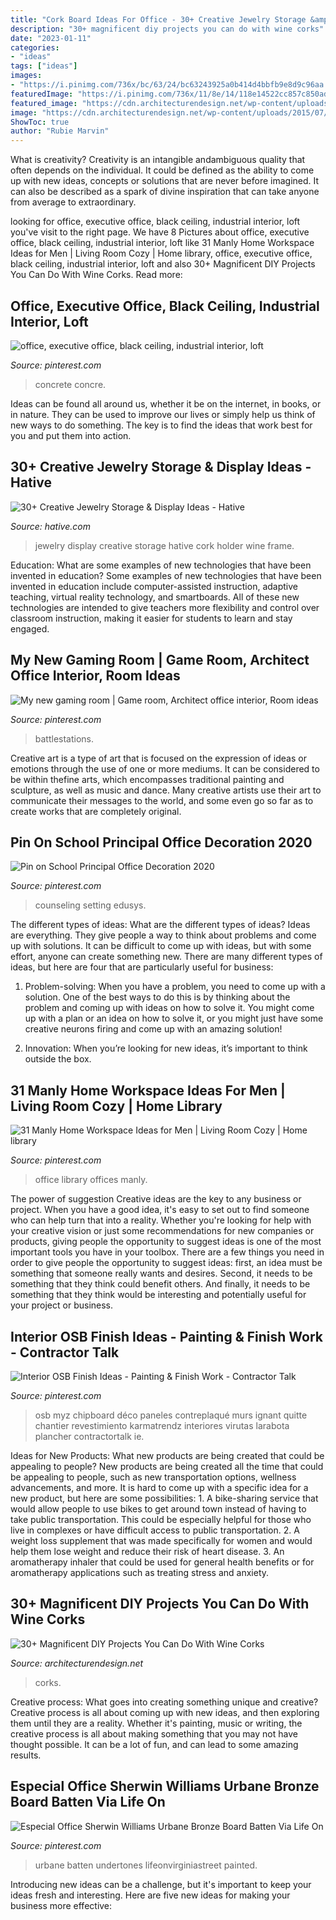 ```yaml
---
title: "Cork Board Ideas For Office - 30+ Creative Jewelry Storage &amp; Display Ideas"
description: "30+ magnificent diy projects you can do with wine corks"
date: "2023-01-11"
categories:
- "ideas"
tags: ["ideas"]
images:
- "https://i.pinimg.com/736x/bc/63/24/bc63243925a0b414d4bbfb9e8d9c96aa.jpg"
featuredImage: "https://i.pinimg.com/736x/11/8e/14/118e14522cc857c850adaad9648b9d70.jpg"
featured_image: "https://cdn.architecturendesign.net/wp-content/uploads/2015/07/AD-DIY-Projects-You-Can-Do-With-Corks-16.jpg"
image: "https://cdn.architecturendesign.net/wp-content/uploads/2015/07/AD-DIY-Projects-You-Can-Do-With-Corks-16.jpg"
ShowToc: true
author: "Rubie Marvin"
---
```



What is creativity?
Creativity is an intangible andambiguous quality that often depends on the individual. It could be defined as the ability to come up with new ideas, concepts or solutions that are never before imagined. It can also be described as a spark of divine inspiration that can take anyone from average to extraordinary.

	

		
looking for office, executive office, black ceiling, industrial interior, loft you've visit to the right page. We have 8 Pictures about office, executive office, black ceiling, industrial interior, loft like 31 Manly Home Workspace Ideas for Men | Living Room Cozy | Home library, office, executive office, black ceiling, industrial interior, loft and also 30+ Magnificent DIY Projects You Can Do With Wine Corks. Read more:
		
    
## Office, Executive Office, Black Ceiling, Industrial Interior, Loft

<img loading=lazy src="https://i.pinimg.com/736x/11/8e/14/118e14522cc857c850adaad9648b9d70.jpg" onerror="this.onerror=null;this.src='https://tse1.mm.bing.net/th?id=OIP.i70M3wNfZI70-VXZZBxIzwHaIc&amp;pid=15.1';" alt="office, executive office, black ceiling, industrial interior, loft">

_Source: pinterest.com_

>concrete concre. 

	

Ideas can be found all around us, whether it be on the internet, in books, or in nature. They can be used to improve our lives or simply help us think of new ways to do something. The key is to find the ideas that work best for you and put them into action.

    
## 30+ Creative Jewelry Storage &amp; Display Ideas - Hative

<img loading=lazy src="http://hative.com/wp-content/uploads/2015/01/jewelry-storage-display-ideas/5-wine-cork-frame-jewelry-holder.jpg" onerror="this.onerror=null;this.src='https://tse4.mm.bing.net/th?id=OIP.sLmpQj9-TLO3KQi4RAH3AwHaLI&amp;pid=15.1';" alt="30+ Creative Jewelry Storage &amp; Display Ideas - Hative">

_Source: hative.com_

>jewelry display creative storage hative cork holder wine frame. 

	

Education: What are some examples of new technologies that have been invented in education?
Some examples of new technologies that have been invented in education include computer-assisted instruction, adaptive teaching, virtual reality technology, and smartboards. All of these new technologies are intended to give teachers more flexibility and control over classroom instruction, making it easier for students to learn and stay engaged.

    
## My New Gaming Room | Game Room, Architect Office Interior, Room Ideas

<img loading=lazy src="https://i.pinimg.com/736x/d5/8e/18/d58e18bfdc8cfdd649e37d76a6607add.jpg" onerror="this.onerror=null;this.src='https://tse4.mm.bing.net/th?id=OIP.tBK2I4lVylvTJdkMCo4taQHaJ3&amp;pid=15.1';" alt="My new gaming room | Game room, Architect office interior, Room ideas">

_Source: pinterest.com_

>battlestations. 

	

Creative art is a type of art that is focused on the expression of ideas or emotions through the use of one or more mediums. It can be considered to be within thefine arts, which encompasses traditional painting and sculpture, as well as music and dance. Many creative artists use their art to communicate their messages to the world, and some even go so far as to create works that are completely original.

    
## Pin On School Principal Office Decoration 2020

<img loading=lazy src="https://i.pinimg.com/736x/95/3e/cb/953ecbeea4ebcb38c4b9c6f34b50e1fe.jpg" onerror="this.onerror=null;this.src='https://tse3.mm.bing.net/th?id=OIP.E3-EHw10ByOqGh2kY9ocLQHaJ3&amp;pid=15.1';" alt="Pin on School Principal Office Decoration 2020">

_Source: pinterest.com_

>counseling setting edusys. 

	

The different types of ideas: What are the different types of ideas?
Ideas are everything. They give people a way to think about problems and come up with solutions. It can be difficult to come up with ideas, but with some effort, anyone can create something new. There are many different types of ideas, but here are four that are particularly useful for business:
1. Problem-solving: When you have a problem, you need to come up with a solution. One of the best ways to do this is by thinking about the problem and coming up with ideas on how to solve it. You might come up with a plan or an idea on how to solve it, or you might just have some creative neurons firing and come up with an amazing solution!

2. Innovation: When you’re looking for new ideas, it’s important to think outside the box.

    
## 31 Manly Home Workspace Ideas For Men | Living Room Cozy | Home Library

<img loading=lazy src="https://i.pinimg.com/736x/30/ac/25/30ac258d567bf3c5cd6426fa22cbbc97.jpg" onerror="this.onerror=null;this.src='https://tse3.mm.bing.net/th?id=OIP.so6aIIPBA8LH3CyhU7j1KAHaJ5&amp;pid=15.1';" alt="31 Manly Home Workspace Ideas for Men | Living Room Cozy | Home library">

_Source: pinterest.com_

>office library offices manly. 

	

The power of suggestion
Creative ideas are the key to any business or project. When you have a good idea, it's easy to set out to find someone who can help turn that into a reality. Whether you're looking for help with your creative vision or just some recommendations for new companies or products, giving people the opportunity to suggest ideas is one of the most important tools you have in your toolbox.
There are a few things you need in order to give people the opportunity to suggest ideas: first, an idea must be something that someone really wants and desires. Second, it needs to be something that they think could benefit others. And finally, it needs to be something that they think would be interesting and potentially useful for your project or business.

    
## Interior OSB Finish Ideas - Painting &amp; Finish Work - Contractor Talk

<img loading=lazy src="https://i.pinimg.com/736x/bc/63/24/bc63243925a0b414d4bbfb9e8d9c96aa.jpg" onerror="this.onerror=null;this.src='https://tse1.mm.bing.net/th?id=OIP.Z_bpyO7VdPFy21hRFeDnhwHaLH&amp;pid=15.1';" alt="Interior OSB Finish Ideas - Painting &amp; Finish Work - Contractor Talk">

_Source: pinterest.com_

>osb myz chipboard déco paneles contreplaqué murs ignant quitte chantier revestimiento karmatrendz interiores virutas larabota plancher contractortalk ie. 

	

Ideas for New Products: What new products are being created that could be appealing to people?
New products are being created all the time that could be appealing to people, such as new transportation options, wellness advancements, and more. It is hard to come up with a specific idea for a new product, but here are some possibilities: 1. A bike-sharing service that would allow people to use bikes to get around town instead of having to take public transportation. This could be especially helpful for those who live in complexes or have difficult access to public transportation. 2. A weight loss supplement that was made specifically for women and would help them lose weight and reduce their risk of heart disease. 3. An aromatherapy inhaler that could be used for general health benefits or for aromatherapy applications such as treating stress and anxiety. 
    
## 30+ Magnificent DIY Projects You Can Do With Wine Corks

<img loading=lazy src="https://cdn.architecturendesign.net/wp-content/uploads/2015/07/AD-DIY-Projects-You-Can-Do-With-Corks-16.jpg" onerror="this.onerror=null;this.src='https://tse1.mm.bing.net/th?id=OIP.PqrdqQC_LHKEHS91SeuXhAHaLU&amp;pid=15.1';" alt="30+ Magnificent DIY Projects You Can Do With Wine Corks">

_Source: architecturendesign.net_

>corks. 

	

Creative process: What goes into creating something unique and creative?
Creative process is all about coming up with new ideas, and then exploring them until they are a reality. Whether it's painting, music or writing, the creative process is all about making something that you may not have thought possible. It can be a lot of fun, and can lead to some amazing results.

    
## Especial Office Sherwin Williams Urbane Bronze Board Batten Via Life On

<img loading=lazy src="https://i.pinimg.com/736x/1b/2b/87/1b2b879e5c56f636dba71531bcceeddc.jpg" onerror="this.onerror=null;this.src='https://tse4.mm.bing.net/th?id=OIP.N2UK1VJpVSY498Sanyd06AHaLH&amp;pid=15.1';" alt="Especial Office Sherwin Williams Urbane Bronze Board Batten Via Life On">

_Source: pinterest.com_

>urbane batten undertones lifeonvirginiastreet painted. 

	

Introducing new ideas can be a challenge, but it's important to keep your ideas fresh and interesting. Here are five new ideas for making your business more effective:

